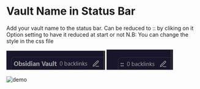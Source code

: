 # Vault Name in Status Bar  

Add your vault name to the status bar.
Can be reduced to :: by cliking on it  
Option setting to have it reduced at start or not
N.B: You can change the style in the css file

![img1](./enlarged.jpg)  ![img2](./reduced.jpg)  

![demo](NameVaultStatusBar.gif) 
